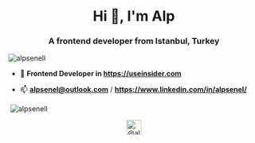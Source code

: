 <h1 align="center">Hi 👋, I'm Alp</h1>
<h3 align="center">A frontend developer from Istanbul, Turkey</h3>

<p align="left"> <img src="https://komarev.com/ghpvc/?username=alpsenell" alt="alpsenell" /> </p>

- 🔭 **Frontend Developer in https://useinsider.com**

- 📫 **alpsenel@outlook.com** / **https://www.linkedin.com/in/alpsenel/**


<p>&nbsp;<img align="center" src="https://github-readme-stats.vercel.app/api?username=alpsenell&show_icons=true" alt="alpsenell" /></p>

<p align="center">
<a href="https://medium.com/@alpsenel" target="blank"><img align="center" src="https://cdn.jsdelivr.net/npm/simple-icons@3.0.1/icons/medium.svg" alt="@alpsenel" height="30" width="30" /></a>
</p>
